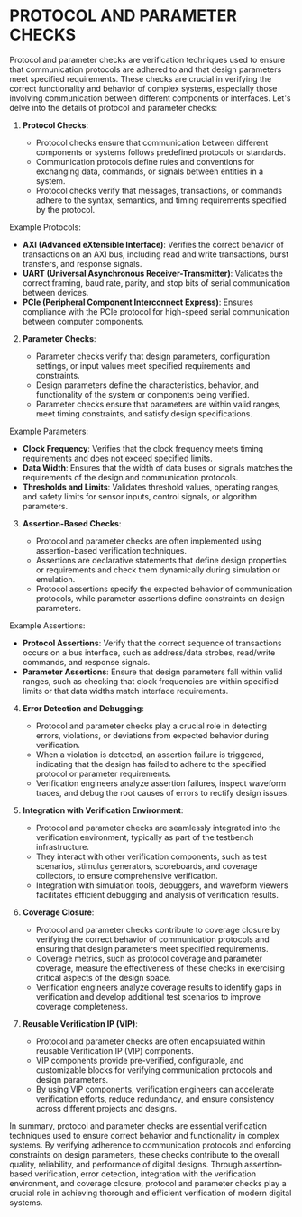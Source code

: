 # PROTOCOL AND PARAMETER CHECKS

Protocol and parameter checks are verification techniques used to ensure that communication protocols are adhered to and that design parameters meet specified requirements. These checks are crucial in verifying the correct functionality and behavior of complex systems, especially those involving communication between different components or interfaces. Let's delve into the details of protocol and parameter checks:

1. **Protocol Checks**:

   - Protocol checks ensure that communication between different components or systems follows predefined protocols or standards.
   - Communication protocols define rules and conventions for exchanging data, commands, or signals between entities in a system.
   - Protocol checks verify that messages, transactions, or commands adhere to the syntax, semantics, and timing requirements specified by the protocol.

Example Protocols:

   - **AXI (Advanced eXtensible Interface)**: Verifies the correct behavior of transactions on an AXI bus, including read and write transactions, burst transfers, and response signals.
   - **UART (Universal Asynchronous Receiver-Transmitter)**: Validates the correct framing, baud rate, parity, and stop bits of serial communication between devices.
   - **PCIe (Peripheral Component Interconnect Express)**: Ensures compliance with the PCIe protocol for high-speed serial communication between computer components.

2. **Parameter Checks**:

   - Parameter checks verify that design parameters, configuration settings, or input values meet specified requirements and constraints.
   - Design parameters define the characteristics, behavior, and functionality of the system or components being verified.
   - Parameter checks ensure that parameters are within valid ranges, meet timing constraints, and satisfy design specifications.

Example Parameters:

   - **Clock Frequency**: Verifies that the clock frequency meets timing requirements and does not exceed specified limits.
   - **Data Width**: Ensures that the width of data buses or signals matches the requirements of the design and communication protocols.
   - **Thresholds and Limits**: Validates threshold values, operating ranges, and safety limits for sensor inputs, control signals, or algorithm parameters.

3. **Assertion-Based Checks**:

   - Protocol and parameter checks are often implemented using assertion-based verification techniques.
   - Assertions are declarative statements that define design properties or requirements and check them dynamically during simulation or emulation.
   - Protocol assertions specify the expected behavior of communication protocols, while parameter assertions define constraints on design parameters.

Example Assertions:

   - **Protocol Assertions**: Verify that the correct sequence of transactions occurs on a bus interface, such as address/data strobes, read/write commands, and response signals.
   - **Parameter Assertions**: Ensure that design parameters fall within valid ranges, such as checking that clock frequencies are within specified limits or that data widths match interface requirements.

4. **Error Detection and Debugging**:

   - Protocol and parameter checks play a crucial role in detecting errors, violations, or deviations from expected behavior during verification.
   - When a violation is detected, an assertion failure is triggered, indicating that the design has failed to adhere to the specified protocol or parameter requirements.
   - Verification engineers analyze assertion failures, inspect waveform traces, and debug the root causes of errors to rectify design issues.

5. **Integration with Verification Environment**:

   - Protocol and parameter checks are seamlessly integrated into the verification environment, typically as part of the testbench infrastructure.
   - They interact with other verification components, such as test scenarios, stimulus generators, scoreboards, and coverage collectors, to ensure comprehensive verification.
   - Integration with simulation tools, debuggers, and waveform viewers facilitates efficient debugging and analysis of verification results.

6. **Coverage Closure**:

   - Protocol and parameter checks contribute to coverage closure by verifying the correct behavior of communication protocols and ensuring that design parameters meet specified requirements.
   - Coverage metrics, such as protocol coverage and parameter coverage, measure the effectiveness of these checks in exercising critical aspects of the design space.
   - Verification engineers analyze coverage results to identify gaps in verification and develop additional test scenarios to improve coverage completeness.

7. **Reusable Verification IP (VIP)**:

   - Protocol and parameter checks are often encapsulated within reusable Verification IP (VIP) components.
   - VIP components provide pre-verified, configurable, and customizable blocks for verifying communication protocols and design parameters.
   - By using VIP components, verification engineers can accelerate verification efforts, reduce redundancy, and ensure consistency across different projects and designs.

In summary, protocol and parameter checks are essential verification techniques used to ensure correct behavior and functionality in complex systems. By verifying adherence to communication protocols and enforcing constraints on design parameters, these checks contribute to the overall quality, reliability, and performance of digital designs. Through assertion-based verification, error detection, integration with the verification environment, and coverage closure, protocol and parameter checks play a crucial role in achieving thorough and efficient verification of modern digital systems.
